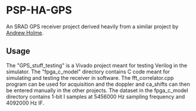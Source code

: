 # PSP-HA-GPS
An SRAD GPS receiver project derived heavily from a similar project by [Andrew Holme](http://www.aholme.co.uk/GPS/Main.htm).

## Usage
The "GPS_stuff_testing" is a Vivado project meant for testing Verilog in the simulator. The "fpga_c_model" directory contains C code meant for simulating and testing the receiver in software. The fft_correlator.cpp program can be used for acquisition and the doppler and ca_shifts can then be entered manually in the other projects. The dataset in the fpga_c_model directory contains 1-bit I samples at 5456000 Hz sampling frequency and 4092000 Hz IF.
